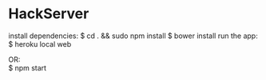 # HackServer

install dependencies:
     $ cd . && sudo npm install 
	 $ bower install
   run the app:
     $ heroku local web


   OR:  
     $ npm start
     

